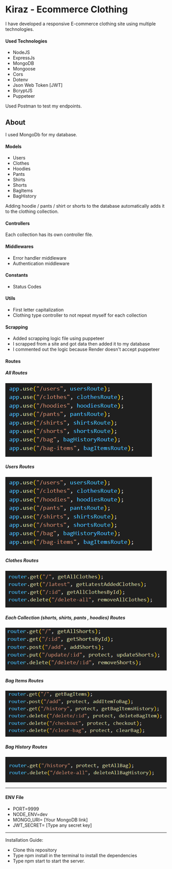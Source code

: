 # Kiraz - Ecommerce Clothing

I have developed a responsive E-commerce clothing site using multiple technologies.

#### Used Technologies

- NodeJS
- ExpressJs
- MongoDB
- Mongoose
- Cors
- Dotenv
- Json Web Token [JWT]
- BcryptJS
- Puppeteer

Used Postman to test my endpoints.

## About

I used MongoDb for my database.

#### Models

- Users
- Clothes
- Hoodies
- Pants
- Shirts
- Shorts
- BagItems
- BagHistory

Adding hoodie / pants / shirt or shorts to the database automatically adds it to the clothing collection.

#### Controllers

Each collection has its own controller file.

#### Middlewares

- Error handler middleware
- Authentication middleware

#### Constants

- Status Codes

#### Utils

- First letter capitalization
- Clothing type controller to not repeat myself for each collection

#### Scrapping

- Added scrapping logic file using puppeteer
- I scrapped from a site and got data then added it to my database
- I commented out the logic because Render doesn't accept puppeteer

#### Routes

##### All Routes

![server-routes](./assets/server-routes.png)

##### Users Routes

![users-routes](./assets/server-routes.png)

##### Clothes Routes

![clothes-routes](./assets/clothes-routes.png)

##### Each Collection (shorts, shirts, pants , hoodies) Routes

![collection-routes](./assets/collection-routes.png)

##### Bag Items Routes

![bagItems-routes](./assets/bagItems-routes.png)

##### Bag History Routes

![bagItems-routes](./assets/bagHistory-routes.png)

---

#### ENV File

- PORT=9999
- NODE_ENV=dev
- MONGO_URI= [Your MongoDB link]
- JWT_SECRET= [Type any secret key]

---

Installation Guide:

- Clone this repository
- Type npm install in the terminal to install the dependencies
- Type npm start to start the server.
